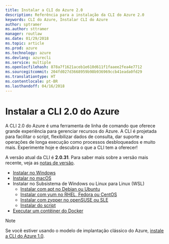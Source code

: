 ```yaml
---
title: Instalar a CLI do Azure 2.0
description: Referência para a instalação da CLI do Azure 2.0
keywords: CLI do Azure, Instalar CLI do Azure
author: sptramer
ms.author: sttramer
manager: routlaw
ms.date: 01/29/2018
ms.topic: article
ms.prod: azure
ms.technology: azure
ms.devlang: azurecli
ms.service: multiple
ms.openlocfilehash: 878a7f1621aceb1e610d611f1faaee2fea4e7712
ms.sourcegitcommit: 204fd027d3668959b98b936969ccb41eada0fd29
ms.translationtype: HT
ms.contentlocale: pt-BR
ms.lasthandoff: 04/16/2018
---
```

# <a name="install-azure-cli-20"></a>Instalar a CLI 2.0 do Azure

A CLI 2.0 do Azure é uma ferramenta de linha de comando que oferece grande experiência para gerenciar recursos do Azure. A CLI é projetada para facilitar o script, flexibilizar dados de consulta, dar suporte a operações de longa execução como processos desbloqueados e muito mais. Experimente hoje e descubra o que a CLI tem a oferecer!

A versão atual da CLI é __2.0.31__. Para saber mais sobre a versão mais recente, veja as [notas de versão](release-notes-azure-cli.md).

* [Instalar no Windows](install-azure-cli-windows.md)
* [Instalar no macOS](install-azure-cli-macos.md)
* Instalar no Subsistema de Windows ou Linux para Linux (WSL)
  * [Instalar com apt no Debian ou Ubuntu](install-azure-cli-apt.md)
  * [Instalar com yum no RHEL, Fedora ou CentOS](install-azure-cli-yum.md)
  * [Instalar com zypper no openSUSE ou SLE](install-azure-cli-zypper.md)
  * [Instalar do script](install-azure-cli-linux.md)
* [Executar um contêiner do Docker](run-azure-cli-docker.md)

> [!NOTE]
> Se você estiver usando o modelo de implantação clássico do Azure, [instale a CLI do Azure 1.0](install-cli-version-1.0.md).

